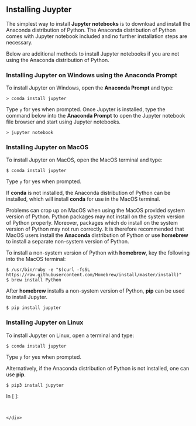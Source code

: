 
## Installing Juypter
The simplest way to install **Jupyter notebooks** is to download and install the Anaconda distribution of Python. The Anaconda distribution of Python comes with Jupyter notebook included and no further installation steps are necessary.

Below are additional methods to install Jupyter notebooks if you are not using the Anaconda distribution of Python.
### Installing Jupyter on Windows using the Anaconda Prompt

To install Jupyter on Windows, open the **Anaconda Prompt** and type:

```text
> conda install jupyter
```

Type ```y``` for yes when prompted. Once Jupyter is installed, type the command below into the **Anaconda Prompt** to open the Jupyter notebook file browser and start using Jupyter notebooks.

```text
> jupyter notebook
```
### Installing Jupyter on MacOS

To install Jupyter on MacOS, open the MacOS terminal and type:

```text
$ conda install jupyter
```

Type ```y``` for yes when prompted.

If **conda** is not installed, the Anaconda distribution of Python can be installed, which will install **conda** for use in the MacOS terminal.

Problems can crop up on MacOS when using the MacOS provided system version of Python. Python packages may not install on the system version of Python properly. Moreover, packages which do install on the system version of Python may not run correctly. It is therefore recommended that MacOS users install the **Anaconda** distribution of Python or use **homebrew** to install a separate non-system version of Python. 

To install a non-system version of Python with **homebrew**, key the following into the MacOS terminal:

```text
$ /usr/bin/ruby -e "$(curl -fsSL https://raw.githubusercontent.com/Homebrew/install/master/install)"
$ brew install Python
```

After **homebrew** installs a non-system version of Python, **pip** can be used to install Jupyter.

```text
$ pip install jupyter
```
### Installing Jupyter on Linux

To install Jupyter on Linux, open a terminal and type:

```text
$ conda install jupyter
```

Type ```y``` for yes when prompted.

Alternatively, if the Anaconda distribution of Python is not installed, one can use **pip**.

```text
$ pip3 install jupyter
```
<div class="cell border-box-sizing code_cell rendered">
<div class="input">
<div class="prompt input_prompt">In&nbsp;[&nbsp;]:</div>
<div class="inner_cell">
    <div class="input_area">
<div class=" highlight hl-ipython3"><pre><span></span> 
</pre></div>

    </div>
</div>
</div>

</div>
 

